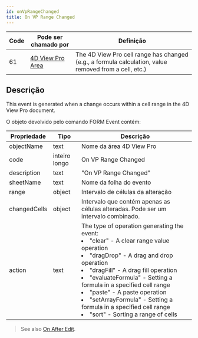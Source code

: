```yaml
---
id: onVpRangeChanged
title: On VP Range Changed
---
```


| Code | Pode ser chamado por                                    | Definição                                                                                                                                                                |
| ---- | ------------------------------------------------------- | ------------------------------------------------------------------------------------------------------------------------------------------------------------------------ |
| 61   | [4D View Pro Area](FormObjects/viewProArea_overview.md) | The 4D View Pro cell range has changed (e.g., a formula calculation, value removed from a cell, etc.) |

## Descrição

This event is generated when a change occurs within a cell range in the 4D View Pro document.

O objeto devolvido pelo comando FORM Event contém:

| Propriedade  | Tipo          | Descrição                                                                                                                                                                                                                                                                                                                                                                                                                           |
| ------------ | ------------- | ----------------------------------------------------------------------------------------------------------------------------------------------------------------------------------------------------------------------------------------------------------------------------------------------------------------------------------------------------------------------------------------------------------------------------------- |
| objectName   | text          | Nome da área 4D View Pro                                                                                                                                                                                                                                                                                                                                                                                                            |
| code         | inteiro longo | On VP Range Changed                                                                                                                                                                                                                                                                                                                                                                                                                 |
| description  | text          | "On VP Range Changed"                                                                                                                                                                                                                                                                                                                                                                                                               |
| sheetName    | text          | Nome da folha do evento                                                                                                                                                                                                                                                                                                                                                                                                             |
| range        | object        | Intervalo de células da alteração                                                                                                                                                                                                                                                                                                                                                                                                   |
| changedCells | object        | Intervalo que contém apenas as células alteradas. Pode ser um intervalo combinado.                                                                                                                                                                                                                                                                                                                  |
| action       | text          | The type of operation generating the event:<li>"clear" - A clear range value operation</li><li>"dragDrop" - A drag and drop operation</li><li>"dragFill" - A drag fill operation</li><li>"evaluateFormula" - Setting a formula in a specified cell range</li><li>"paste" - A paste operation</li><li>"setArrayFormula" - Setting a formula in a specified cell range</li><li>"sort" - Sorting a range of cells</li> |

> See also [On After Edit](onAfterEdit.md).
